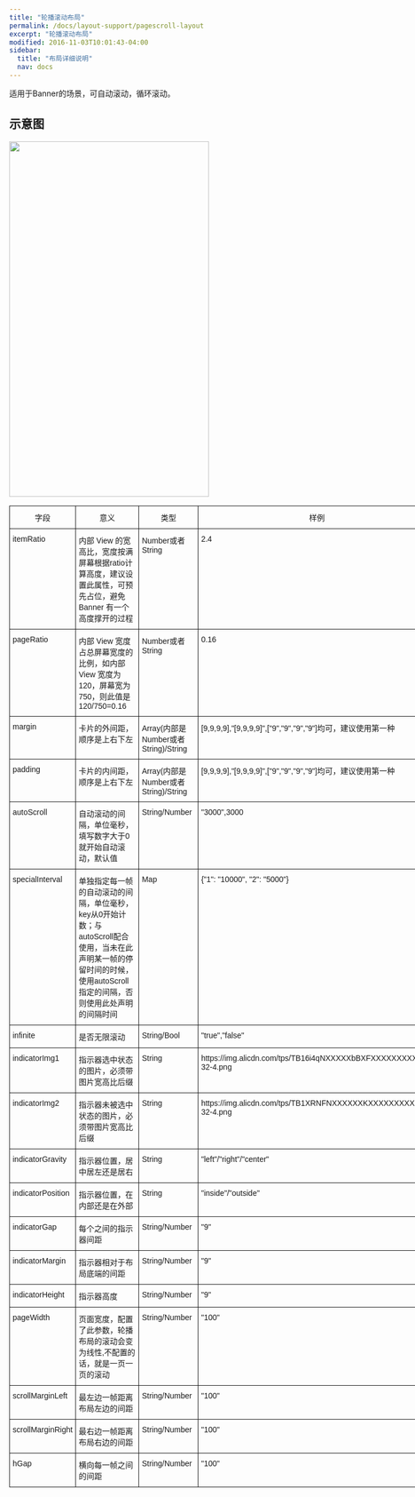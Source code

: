 ```yaml
---
title: "轮播滚动布局"
permalink: /docs/layout-support/pagescroll-layout
excerpt: "轮播滚动布局"
modified: 2016-11-03T10:01:43-04:00
sidebar:
  title: "布局详细说明"
  nav: docs
---
```


适用于Banner的场景，可自动滚动，循环滚动。

## 示意图

<img src="https://gw.alicdn.com/tfs/TB1vP0fQXXXXXaHapXXXXXXXXXX-720-1280.gif" width = "360" height = "640"/>

<style type="text/css">
.tg  {border-collapse:collapse;border-spacing:0;}
.tg td{font-family:Arial, sans-serif;font-size:14px;padding:10px 5px;border-style:solid;border-width:1px;overflow:hidden;word-break:normal;}
.tg th{font-family:Arial, sans-serif;font-size:14px;font-weight:normal;padding:10px 5px;border-style:solid;border-width:1px;overflow:hidden;word-break:normal;}
.tg .tg-yw4l{vertical-align:top}
</style>
<table class="tg" style="undefined;table-layout: fixed; width: 770px">
<colgroup>
<col style="width: 120px">
<col style="width: 302px">
<col style="width: 170px">
<col style="width: 202px">
</colgroup>
  <tr>
    <th class="tg-yw4l">字段</th>
    <th class="tg-yw4l">意义</th>
    <th class="tg-yw4l">类型</th>
    <th class="tg-yw4l">样例</th>
  </tr>
  <tr>
    <td class="tg-yw4l">itemRatio</td>
    <td class="tg-yw4l">内部 View 的宽高比，宽度按满屏幕根据ratio计算高度，建议设置此属性，可预先占位，避免 Banner 有一个高度撑开的过程</td>
    <td class="tg-yw4l">Number或者String</td>
    <td class="tg-yw4l">2.4</td>
  </tr>
  <tr>
    <td class="tg-yw4l">pageRatio</td>
    <td class="tg-yw4l">内部 View 宽度占总屏幕宽度的比例，如内部 View 宽度为 120，屏幕宽为750，则此值是 120/750=0.16</td>
    <td class="tg-yw4l">Number或者String</td>
    <td class="tg-yw4l">0.16</td>
  </tr>
  <tr>
    <td class="tg-yw4l">margin</td>
    <td class="tg-yw4l">卡片的外间距，顺序是上右下左</td>
    <td class="tg-yw4l">Array(内部是Number或者String)/String</td>
    <td class="tg-yw4l">[9,9,9,9],"[9,9,9,9]",["9","9","9","9"]均可，建议使用第一种</td>
  </tr>
  <tr>
    <td class="tg-yw4l">padding</td>
    <td class="tg-yw4l">卡片的内间距，顺序是上右下左</td>
    <td class="tg-yw4l">Array(内部是Number或者String)/String</td>
    <td class="tg-yw4l">[9,9,9,9],"[9,9,9,9]",["9","9","9","9"]均可，建议使用第一种</td>
  </tr>
  <tr>
    <td class="tg-yw4l">autoScroll</td>
    <td class="tg-yw4l">自动滚动的间隔，单位毫秒，填写数字大于0就开始自动滚动，默认值</td>
    <td class="tg-yw4l">String/Number</td>
    <td class="tg-yw4l">"3000",3000</td>
  </tr>
  <tr>
    <td class="tg-yw4l">specialInterval</td>
    <td class="tg-yw4l">单独指定每一帧的自动滚动的间隔，单位毫秒，key从0开始计数；与autoScroll配合使用，当未在此声明某一帧的停留时间的时候，使用autoScroll指定的间隔，否则使用此处声明的间隔时间</td>
    <td class="tg-yw4l">Map</td>
    <td class="tg-yw4l">{"1": "10000", "2": "5000"}</td>
  </tr>
  <tr>
    <td class="tg-yw4l">infinite</td>
    <td class="tg-yw4l">是否无限滚动</td>
    <td class="tg-yw4l">String/Bool</td>
    <td class="tg-yw4l">"true","false"</td>
  </tr>
  <tr>
    <td class="tg-yw4l">indicatorImg1</td>
    <td class="tg-yw4l">指示器选中状态的图片，必须带图片宽高比后缀</td>
    <td class="tg-yw4l">String</td>
    <td class="tg-yw4l">https://img.alicdn.com/tps/TB16i4qNXXXXXbBXFXXXXXXXXXX-32-4.png</td>
  </tr>
  <tr>
    <td class="tg-yw4l">indicatorImg2</td>
    <td class="tg-yw4l">指示器未被选中状态的图片，必须带图片宽高比后缀</td>
    <td class="tg-yw4l">String</td>
    <td class="tg-yw4l">https://img.alicdn.com/tps/TB1XRNFNXXXXXXKXXXXXXXXXXXX-32-4.png</td>
  </tr>
  <tr>
    <td class="tg-yw4l">indicatorGravity</td>
    <td class="tg-yw4l">指示器位置，居中居左还是居右</td>
    <td class="tg-yw4l">String</td>
    <td class="tg-yw4l">"left"/"right"/"center"</td>
  </tr>
  <tr>
    <td class="tg-yw4l">indicatorPosition</td>
    <td class="tg-yw4l">指示器位置，在内部还是在外部</td>
    <td class="tg-yw4l">String</td>
    <td class="tg-yw4l">"inside"/"outside"</td>
  </tr>
  <tr>
    <td class="tg-yw4l">indicatorGap</td>
    <td class="tg-yw4l">每个之间的指示器间距</td>
    <td class="tg-yw4l">String/Number</td>
    <td class="tg-yw4l">"9"</td>
  </tr>
  <tr>
    <td class="tg-yw4l">indicatorMargin</td>
    <td class="tg-yw4l">指示器相对于布局底端的间距</td>
    <td class="tg-yw4l">String/Number</td>
    <td class="tg-yw4l">"9"</td>
  </tr>
  <tr>
    <td class="tg-yw4l">indicatorHeight</td>
    <td class="tg-yw4l">指示器高度</td>
    <td class="tg-yw4l">String/Number</td>
    <td class="tg-yw4l">"9"</td>
  </tr>
  <tr>
    <td class="tg-yw4l">pageWidth</td>
    <td class="tg-yw4l">页面宽度，配置了此参数，轮播布局的滚动会变为线性,不配置的话，就是一页一页的滚动</td>
    <td class="tg-yw4l">String/Number</td>
    <td class="tg-yw4l">"100"</td>
  </tr>
  <tr>
    <td class="tg-yw4l">scrollMarginLeft</td>
    <td class="tg-yw4l">最左边一帧距离布局左边的间距</td>
    <td class="tg-yw4l">String/Number</td>
    <td class="tg-yw4l">"100"</td>
  </tr>
  <tr>
    <td class="tg-yw4l">scrollMarginRight</td>
    <td class="tg-yw4l">最右边一帧距离布局右边的间距</td>
    <td class="tg-yw4l">String/Number</td>
    <td class="tg-yw4l">"100"</td>
  </tr>
  <tr>
    <td class="tg-yw4l">hGap</td>
    <td class="tg-yw4l">横向每一帧之间的间距</td>
    <td class="tg-yw4l">String/Number</td>
    <td class="tg-yw4l">"100"</td>
  </tr>
</table>

